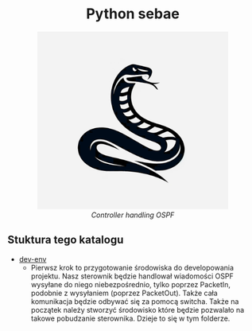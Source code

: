 <h1 align="center">Python sebae</h1>

<p align="center">
  <img src="img/logo.png"/>
  <br>
  <i>Controller handling OSPF</i>
  <br>
</p>

## Stuktura tego katalogu

- [dev-env](dev-env)
    - Pierwsz krok to przygotowanie środowiska do developowania projektu. Nasz sterownik będzie handlował wiadomości OSPF wysyłane do niego niebezpośrednio, tylko poprzez PacketIn, podobnie z wysyłaniem (poprzez PacketOut). Także cała komunikacja będzie odbywać się za pomocą switcha. Także na początek należy stworzyć środowisko które będzie pozwalało na takowe pobudzanie sterownika. Dzieje to się w tym folderze.